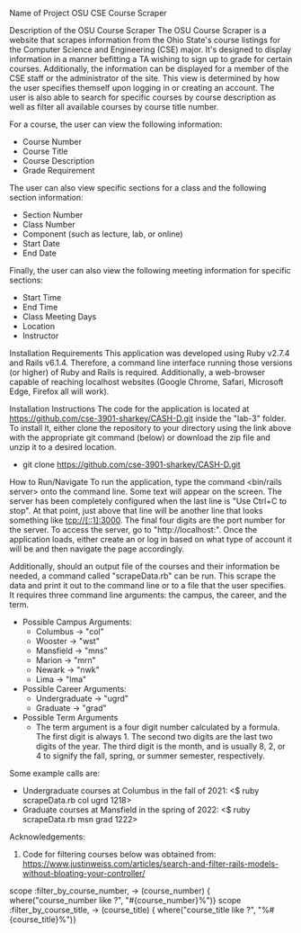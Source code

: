 Name of Project
OSU CSE Course Scraper

Description of the OSU Course Scraper
The OSU Course Scraper is a website that scrapes information from the Ohio State's course listings for the Computer Science and Engineering (CSE) major. It's designed to display information in a manner befitting a TA wishing to sign up to
grade for certain courses. Additionally, the information can be displayed for a member of the CSE staff or the administrator of the site. This view is determined by how the user specifies themself upon logging in or creating an account.
The user is also able to search for specific courses by course description as well as filter all available courses by course title number.

For a course, the user can view the following information:
- Course Number
- Course Title
- Course Description
- Grade Requirement 

The user can also view specific sections for a class and the following section information:
- Section Number
- Class Number
- Component (such as lecture, lab, or online)
- Start Date
- End Date

Finally, the user can also view the following meeting information for specific sections:
- Start Time
- End Time
- Class Meeting Days
- Location
- Instructor

Installation Requirements
This application was developed using Ruby v2.7.4 and Rails v6.1.4. Therefore, a command line interface running those versions (or higher) of Ruby and Rails is required. Additionally, a web-browser capable of reaching localhost websites
(Google Chrome, Safari, Microsoft Edge, Firefox all will work). 

Installation Instructions
The code for the application is located at https://github.com/cse-3901-sharkey/CASH-D.git inside the "lab-3" folder. To install it, either clone the repository to your directory using the link above with the appropriate git command (below)
or download the zip file and unzip it to a desired location.
 - git clone https://github.com/cse-3901-sharkey/CASH-D.git

How to Run/Navigate
To run the application, type the command <bin/rails server> onto the command line. Some text will appear on the screen. The server has been completely configured when the last line is "Use Ctrl+C to stop". At that point, just above that line will be another line that looks something like <tcp://[::1]:3000>. 
The final four digits are the port number for the server. To access the server, go to "http://localhost:<port>". 
Once the application loads, either create an or log in based on what type of account it will be and then navigate the page accordingly.

Additionally, should an output file of the courses and their information be needed, a command called "scrapeData.rb" can be run. This scrape the data and print it out to the command line or to a file that the user specifies. It requires three command line arguments: the campus, the career, and the term.
 - Possible Campus Arguments:
   - Columbus -> "col"
   - Wooster -> "wst"
   - Mansfield -> "mns"
   - Marion -> "mrn"
   - Newark -> "nwk"
   - Lima -> "lma"
 - Possible Career Arguments:
   - Undergraduate -> "ugrd"
   - Graduate -> "grad"
 - Possible Term Arguments
   - The term argument is a four digit number calculated by a formula. The first digit is always 1. The second two digits are the last two digits of the year. The third digit is the month, and is usually 8, 2, or 4 to signify the fall, spring, or summer semester, respectively.

Some example calls are:
 - Undergraduate courses at Columbus in the fall of 2021: <$ ruby scrapeData.rb col ugrd 1218>
 - Graduate courses at Mansfield in the spring of 2022: <$ ruby scrapeData.rb msn grad 1222>

 Acknowledgements:

1. Code for filtering courses below was obtained from: https://www.justinweiss.com/articles/search-and-filter-rails-models-without-bloating-your-controller/

  scope :filter_by_course_number, -> (course_number) { where("course_number like ?", "#{course_number}%")}
  scope :filter_by_course_title, -> (course_title) { where("course_title like ?", "%#{course_title}%")}




